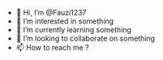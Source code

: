 - 👋 Hi, I’m @Fauzi1237
- 👀 I’m interested in something
- 🌱 I’m currently learning something
- 💞️ I’m looking to collaborate on something
- 📫 How to reach me ?

<!---
Fauzi1237/Fauzi1237 is a ✨ special ✨ repository because its `README.md` (this file) appears on your GitHub profile.
You can click the Preview link to take a look at your changes.
--->

